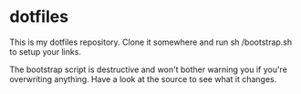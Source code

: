 dotfiles
========

This is my dotfiles repository.  Clone it somewhere and run sh <somewhere>/bootstrap.sh to setup your links.

The bootstrap script is destructive and won't bother warning you if you're overwriting anything.  Have a look at the source to see what it changes.
